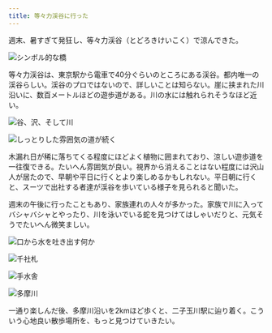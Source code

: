 ```yaml
---
title: 等々力渓谷に行った
---
```

週末、暑すぎて発狂し、等々力渓谷（とどろきけいこく）で涼んできた。

![](https://lh5.googleusercontent.com/__WCVLy1m9Qddjk2ZXI7NBoXajAabpXVCWU6FZ_PrnVJLG-gjSflO068RwCXd7JQe4SGT9OB86f3JdPT6VRM42U_h1DeGPeuztxBhWXqTRQe_dq-ugd7vpMSJ0N47e14Aj8I7DOQDO5t6RSH-LWxUgHZrZeBdyY3Po5ouFpxXNPEVGxPK2hgP_B3ig "シンボル的な橋")

等々力渓谷は、東京駅から電車で40分ぐらいのところにある渓谷。都内唯一の渓谷らしい。渓谷のプロではないので、詳しいことは知らない。崖に挟まれた川沿いに、数百メートルほどの遊歩道がある。川の水には触れられそうなほど近い。

![](https://lh5.googleusercontent.com/1t79e0ruuXuy2nPf3jlsjFaDCJ3XfLVXMWLDpAgyh8oq5OSwPdBbw4c8mH3nO2Xqpkw9TEBrZ6prger3ICn0PgVD7i4JSQb76c77dFQjwK8XbGQEXA_b7zWdgVu9jKP7Ch0_wYppk-O6yTXkzVHdzsjdcEo6Mo2_bFyGZA14P7kao30JtK8tVsNb4g "谷、沢、そして川")

![](https://lh5.googleusercontent.com/Vjrh_tQr_wF1YUJnNbt_PLfKNqwm3jzsgZ1Tz8PUCi-5TMvyWNjVKjkUKe0LOh6RRHVsieoTuvUePkz8NX6KzQb9g1H7StoM14NBVAJjyiTi_kbHFv5ACJuSf88La8W3MwJqzI5CoWxP4au7G5Usp8ArylvP4PBB3xFfEpY03oAKdrVpNZVEy-Q5Og "しっとりした雰囲気の道が続く")

木漏れ日が稀に落ちてくる程度にほどよく植物に囲まれており、涼しい遊歩道を一往復できる。たいへん雰囲気が良い。視界から消えることはない程度には沢山人が居たので、早朝や平日に行くとより楽しめるかもしれない。平日朝に行くと、スーツで出社する者達が渓谷を歩いている様子を見られると聞いた。

週末の午後に行ったこともあり、家族連れの人々が多かった。家族で川に入ってバシャバシャとやったり、川を泳いでいる蛇を見つけてはしゃいだりと、元気そうでたいへん微笑ましい。

![](https://lh4.googleusercontent.com/crCHUS9Z4q-Q2PevXLlQdXI5-izYQN0lc7OG7wrUu7VIlUelNOniFZf9d5dsjnFu2UBu362XFXSeRVGTIbXy57c-hGFvD3nsMOcIfPcHEhLAN5mE92k1poJzHBFGcrT97HHf8Rv4OvIbNa7W7LJFYCHKg3at5vuRcvQthtJ7iyorGP0taX4rIa3CBQ "口から水を吐き出す何か")

![](https://lh4.googleusercontent.com/QxxqfGIfn9sEPQGWbxFs67vZ85PG2s0pgl68YWFPVBSjpMdNxzOJZdjQnMDV0Hz61yGJWDdTNK2YMh2MfJb2BCngcyaRvjuhoGPLp6ravHrT_hRsFThmvCMisIMvrIcg5CHzhYOI2lWCFimz6ut766tM2QVhlrRZ1zcSVmf5gR4EG5vxzX9AhUnWXA "千社札")

![](https://lh4.googleusercontent.com/F7NL2nPi3DzQABBcFb9UOoVtr0NtO2RYVOZRRoVLG_PM47aNueNL9iaHJ0SBw4lXMtZJcMvihQMqPKJ5RkAQ2jxTQiAwlJCQqoDadAFyOJslXn4pAGF1mRCcpUOLo1QPz0xUlZ5e_YT8T8blOK07Zy5c46AOcaPmf7AraEqFLOf9_PI2eTELL7z2Pg "手水舎")

![](https://lh5.googleusercontent.com/AjHiEHLicxlAgT5eiE-gGyiCFCYOQkZxrx39DRTYLTlkM8eQ34VNnCqlDcKG2yfKUOt5MHkMotl6wyRAe-dFQju5VOM8wJ3LsT4X9_liXdca0jRJ7WJGw_BW4IuXl2f_4t_Noz_RxL-1jph0UcgETGwglNnmZTIHh8KFn9Qhw9eeZwzR2YJge3dM9A "多摩川")

一通り楽しんだ後、多摩川沿いを2kmほど歩くと、二子玉川駅に辿り着く。こういう心地良い散歩場所を、もっと見つけていきたい。
